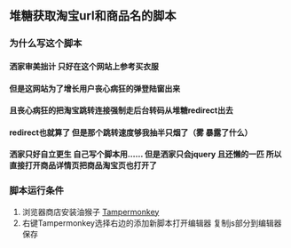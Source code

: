 ## 堆糖获取淘宝url和商品名的脚本

### 为什么写这个脚本

#### 洒家审美拙计 只好在这个网站上参考买衣服

#### 但是这网站为了增长用户丧心病狂的弹登陆窗出来

#### 且丧心病狂的把淘宝跳转连接强制走后台转码从堆糖redirect出去

#### redirect也就算了 但是那个跳转速度够我抽半只烟了（雾 暴露了什么）

#### 洒家只好自立更生 自己写个脚本用…… 但是洒家只会jquery 且还懒的一匹 所以直接打开商品详情页把商品淘宝页也打开了

### 脚本运行条件

1. 浏览器商店安装油猴子 [Tampermonkey](http://tampermonkey.net/)
2. 右键Tampermonkey选择右边的添加新脚本打开编辑器 复制js部分到编辑器 保存